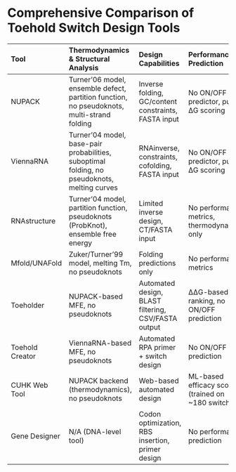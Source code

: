 # Comprehensive Comparison of Toehold Switch Design Tools

| Tool            | Thermodynamics & Structural Analysis                                                         | Design Capabilities                                  | Performance Prediction                             | I/O & Interoperability                                        | Performance & Usability                        | Software Quality                                   | Experimental Integration                       | Advanced Features                                 |
|:----------------|:---------------------------------------------------------------------------------------------|:-----------------------------------------------------|:---------------------------------------------------|:--------------------------------------------------------------|:-----------------------------------------------|:---------------------------------------------------|:-----------------------------------------------|:--------------------------------------------------|
| NUPACK          | Turner’06 model, ensemble defect, partition function, no pseudoknots, multi-strand folding   | Inverse folding, GC/content constraints, FASTA input | No ON/OFF predictor, pure ΔG scoring               | FASTA input, dot-bracket/CT output, CLI & Python API, no SBOL | Fast C++ core, multithreaded, web server & CLI | BSD license, strong documentation, 1000+ citations | Widely used, compatible with cloning/synthesis | Multi-strand interaction, constraint-based design |
| ViennaRNA       | Turner’04 model, base-pair probabilities, suboptimal folding, no pseudoknots, melting curves | RNAinverse, constraints, cofolding, FASTA input      | No ON/OFF predictor, pure ΔG scoring               | FASTA input, dot-bracket & PS output, CLI, Python API         | Very fast C code, multi-thread support         | GPL3 license, 2000+ citations, active updates      | Folding predictions widely validated           | RNA-RNA interaction, Kinfold for kinetics         |
| RNAstructure    | Turner’04 model, partition function, pseudoknots (ProbKnot), ensemble free energy            | Limited inverse design, CT/FASTA input               | No performance metrics, thermodynamics only        | FASTA & CT input, dot-bracket & CT output, GUI & CLI          | C++ with GUI, moderate speed                   | Free academic use, moderate documentation          | Dynalign for RNA-RNA interactions              | Pseudoknot prediction, suboptimal sampling        |
| Mfold/UNAFold   | Zuker/Turner’99 model, melting Tm, no pseudoknots                                            | Folding predictions only                             | No performance metrics                             | FASTA input, CT/HTML outputs                                  | Older code, slower than modern tools           | Free web tool, legacy maintenance                  | Classic structure prediction                   | Legacy folding tool only                          |
| Toeholder       | NUPACK-based MFE, no pseudoknots                                                             | Automated design, BLAST filtering, CSV/FASTA output  | ΔΔG-based ranking, no ON/OFF prediction            | FASTA input, CLI tool, BLAST integration                      | Moderate speed, Python + NUPACK                | GPL license, GitHub documentation                  | Designed for iGEM, limited wet-lab data        | Trigger specificity checks                        |
| Toehold Creator | ViennaRNA-based MFE, no pseudoknots                                                          | Automated RPA primer + switch design                 | No ON/OFF prediction                               | FASTA + RPA params input, CSV output, CLI                     | Moderate speed                                 | GPL-3.0 license, limited user base                 | iGEM tool, no published wet-lab data           | RBS & primer integration                          |
| CUHK Web Tool   | NUPACK backend (thermodynamics), no pseudoknots                                              | Web-based automated design                           | ML-based efficacy score (trained on ~180 switches) | Web input/output, CSV export                                  | Moderate server performance                    | Free web tool, academic support                    | Experimentally benchmarked (180 switches)      | Empirical ON/OFF scoring                          |
| Gene Designer   | N/A (DNA-level tool)                                                                         | Codon optimization, RBS insertion, primer design     | No performance prediction                          | Amino acid/DNA input, GenBank & FASTA outputs                 | GUI, real-time feedback                        | Proprietary, legacy updates                        | Gene synthesis planning                        | Codon bias enforcement, cloning support           |